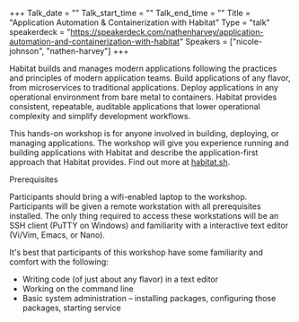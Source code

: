 +++
Talk_date = ""
Talk_start_time = ""
Talk_end_time = ""
Title = "Application Automation & Containerization with Habitat"
Type = "talk"
speakerdeck = "https://speakerdeck.com/nathenharvey/application-automation-and-containerization-with-habitat"
Speakers = ["nicole-johnson", "nathen-harvey"]
+++

Habitat builds and manages modern applications following the practices and principles of modern application teams.  Build applications of any flavor, from microservices to traditional applications.  Deploy applications in any operational environment from bare metal to containers.  Habitat provides consistent, repeatable, auditable applications that lower operational complexity and simplify development workflows.

This hands-on workshop is for anyone involved in building, deploying, or managing applications.  The workshop will give you experience running and building applications with Habitat and describe the application-first approach that Habitat provides.  Find out more at [habitat.sh](https://habitat.sh).

Prerequisites

Participants should bring a wifi-enabled laptop to the workshop.  Participants will be given a remote workstation with all prerequisites installed. The only thing required to access these workstations will be an SSH client (PuTTY on Windows) and familiarity with a interactive text editor (Vi/Vim, Emacs, or Nano).

It's best that participants of this workshop have some familiarity and comfort with the following:

* Writing code (of just about any flavor) in a text editor
* Working on the command line
* Basic system administration – installing packages, configuring those packages, starting service
